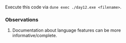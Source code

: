 Execute this code via `dune exec ./day12.exe <filename>`.

### Observations

1. Documentation about language features can be more informative/complete.
